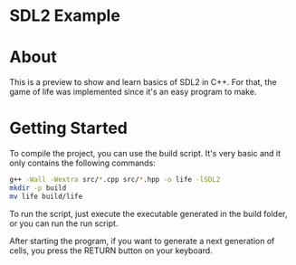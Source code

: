# SDL2 Example

# About 
This is a preview to show and learn basics of SDL2 in C++. For that, the game of life 
was implemented since it's an easy program to make.

# Getting Started 
To compile the project, you can use the build script. It's very basic and it only contains
the following commands:

```sh
g++ -Wall -Wextra src/*.cpp src/*.hpp -o life -lSDL2
mkdir -p build
mv life build/life
```
To run the script, just execute the executable generated in the build folder, or you can run the run script.

After starting the program, if you want to generate a next generation of cells, you press the RETURN button on your keyboard. 